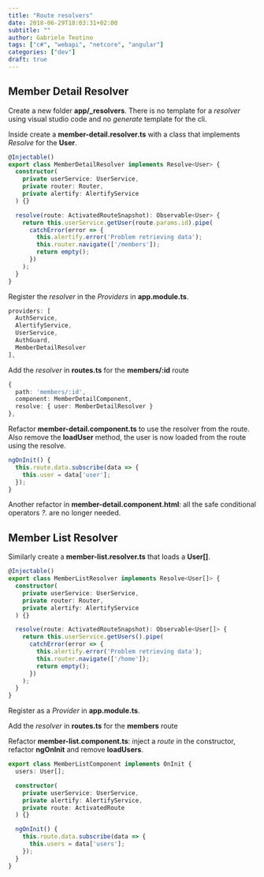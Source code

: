 ```yaml
---
title: "Route resolvers"
date: 2018-06-29T18:03:31+02:00
subtitle: ""
author: Gabriele Teotino
tags: ["c#", "webapi", "netcore", "angular"]
categories: ["dev"]
draft: true
---
```


<!--more-->

## Member Detail Resolver

Create a new folder **app/_resolvers**. There is no template for a *resolver* using visual studio code and no *generate* template for the cli.

Inside create a **member-detail.resolver.ts** with a class that implements *Resolve<T>* for the **User**.

```typescript
@Injectable()
export class MemberDetailResolver implements Resolve<User> {
  constructor(
    private userService: UserService,
    private router: Router,
    private alertify: AlertifyService
  ) {}

  resolve(route: ActivatedRouteSnapshot): Observable<User> {
    return this.userService.getUser(route.params.id).pipe(
      catchError(error => {
        this.alertify.error('Problem retrieving data');
        this.router.navigate(['/members']);
        return empty();
      })
    );
  }
}
```

Register the *resolver* in the *Providers* in **app.module.ts**.

```typescript
providers: [
  AuthService,
  AlertifyService,
  UserService,
  AuthGuard,
  MemberDetailResolver
],
```

Add the *resolver* in **routes.ts** for the **members/:id** route

```typescript
{
  path: 'members/:id',
  component: MemberDetailComponent,
  resolve: { user: MemberDetailResolver }
},
```

Refactor **member-detail.component.ts** to use the resolver from the route. Also remove the **loadUser** method, the user is now loaded from the route using the resolve.

```typescript
ngOnInit() {
  this.route.data.subscribe(data => {
    this.user = data['user'];
  });
}
```

Another refactor in **member-detail.component.html**: all the safe conditional operators *?.* are no longer needed.

## Member List Resolver

Similarly create a **member-list.resolver.ts** that loads a **User[]**.

```typescript
@Injectable()
export class MemberListResolver implements Resolve<User[]> {
  constructor(
    private userService: UserService,
    private router: Router,
    private alertify: AlertifyService
  ) {}

  resolve(route: ActivatedRouteSnapshot): Observable<User[]> {
    return this.userService.getUsers().pipe(
      catchError(error => {
        this.alertify.error('Problem retrieving data');
        this.router.navigate(['/home']);
        return empty();
      })
    );
  }
}
```

Register as a *Provider* in **app.module.ts**.

Add the *resolver* in **routes.ts** for the **members** route

Refactor **member-list.component.ts**: inject a *route* in the constructor, refactor **ngOnInit** and remove **loadUsers**.

```typescript
export class MemberListComponent implements OnInit {
  users: User[];

  constructor(
    private userService: UserService,
    private alertify: AlertifyService,
    private route: ActivatedRoute
  ) {}

  ngOnInit() {
    this.route.data.subscribe(data => {
      this.users = data['users'];
    });
  }
}
```
